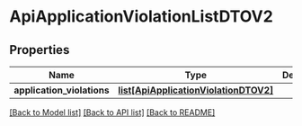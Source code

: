 # ApiApplicationViolationListDTOV2

## Properties
Name | Type | Description | Notes
------------ | ------------- | ------------- | -------------
**application_violations** | [**list[ApiApplicationViolationDTOV2]**](ApiApplicationViolationDTOV2.md) |  | [optional] 

[[Back to Model list]](../README.md#documentation-for-models) [[Back to API list]](../README.md#documentation-for-api-endpoints) [[Back to README]](../README.md)

